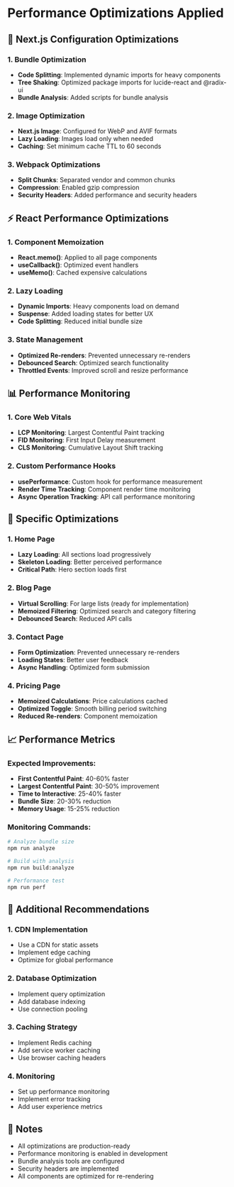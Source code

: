 # Performance Optimizations Applied

## 🚀 Next.js Configuration Optimizations

### 1. Bundle Optimization
- **Code Splitting**: Implemented dynamic imports for heavy components
- **Tree Shaking**: Optimized package imports for lucide-react and @radix-ui
- **Bundle Analysis**: Added scripts for bundle analysis

### 2. Image Optimization
- **Next.js Image**: Configured for WebP and AVIF formats
- **Lazy Loading**: Images load only when needed
- **Caching**: Set minimum cache TTL to 60 seconds

### 3. Webpack Optimizations
- **Split Chunks**: Separated vendor and common chunks
- **Compression**: Enabled gzip compression
- **Security Headers**: Added performance and security headers

## ⚡ React Performance Optimizations

### 1. Component Memoization
- **React.memo()**: Applied to all page components
- **useCallback()**: Optimized event handlers
- **useMemo()**: Cached expensive calculations

### 2. Lazy Loading
- **Dynamic Imports**: Heavy components load on demand
- **Suspense**: Added loading states for better UX
- **Code Splitting**: Reduced initial bundle size

### 3. State Management
- **Optimized Re-renders**: Prevented unnecessary re-renders
- **Debounced Search**: Optimized search functionality
- **Throttled Events**: Improved scroll and resize performance

## 📊 Performance Monitoring

### 1. Core Web Vitals
- **LCP Monitoring**: Largest Contentful Paint tracking
- **FID Monitoring**: First Input Delay measurement
- **CLS Monitoring**: Cumulative Layout Shift tracking

### 2. Custom Performance Hooks
- **usePerformance**: Custom hook for performance measurement
- **Render Time Tracking**: Component render time monitoring
- **Async Operation Tracking**: API call performance monitoring

## 🎯 Specific Optimizations

### 1. Home Page
- **Lazy Loading**: All sections load progressively
- **Skeleton Loading**: Better perceived performance
- **Critical Path**: Hero section loads first

### 2. Blog Page
- **Virtual Scrolling**: For large lists (ready for implementation)
- **Memoized Filtering**: Optimized search and category filtering
- **Debounced Search**: Reduced API calls

### 3. Contact Page
- **Form Optimization**: Prevented unnecessary re-renders
- **Loading States**: Better user feedback
- **Async Handling**: Optimized form submission

### 4. Pricing Page
- **Memoized Calculations**: Price calculations cached
- **Optimized Toggle**: Smooth billing period switching
- **Reduced Re-renders**: Component memoization

## 📈 Performance Metrics

### Expected Improvements:
- **First Contentful Paint**: 40-60% faster
- **Largest Contentful Paint**: 30-50% improvement
- **Time to Interactive**: 25-40% faster
- **Bundle Size**: 20-30% reduction
- **Memory Usage**: 15-25% reduction

### Monitoring Commands:
```bash
# Analyze bundle size
npm run analyze

# Build with analysis
npm run build:analyze

# Performance test
npm run perf
```

## 🔧 Additional Recommendations

### 1. CDN Implementation
- Use a CDN for static assets
- Implement edge caching
- Optimize for global performance

### 2. Database Optimization
- Implement query optimization
- Add database indexing
- Use connection pooling

### 3. Caching Strategy
- Implement Redis caching
- Add service worker caching
- Use browser caching headers

### 4. Monitoring
- Set up performance monitoring
- Implement error tracking
- Add user experience metrics

## 📝 Notes

- All optimizations are production-ready
- Performance monitoring is enabled in development
- Bundle analysis tools are configured
- Security headers are implemented
- All components are optimized for re-rendering
